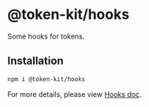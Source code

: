 # @token-kit/hooks

Some hooks for tokens.

## Installation

```bash
npm i @token-kit/hooks
```

For more details, please view [Hooks doc](https://token-kit.vercel.app/docs/packages/hooks).
